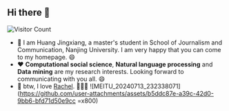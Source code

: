 ## Hi there 👋
![Visitor Count](https://profile-counter.glitch.me/Huang-Jingxiang/count.svg)


- :purple_heart: I am Huang Jingxiang, a master's student in School of Journalism and Communication, Nanjing University. I am very happy that you can come to my homepage. :smile:
- :heart: **Computational social science**, **Natural language processing** and **Data mining** are my research interests. Looking forward to communicating with you all. :smile:
- :blue_heart: btw, I love [Rachel](https://weibo.com/u/2266537042). :rose::rose::rose:
![MEITU_20240713_232338071](https://github.com/user-attachments/assets/b5ddc87e-a39c-42d0-9bb6-bfd71d50e9cc =x800)

<!--
**Huang-Jingxiang/Huang-Jingxiang** is a ✨ _special_ ✨ repository because its `README.md` (this file) appears on your GitHub profile.

Here are some ideas to get you started:

- 🔭 I’m currently working on ...
- 🌱 I’m currently learning ...
- 👯 I’m looking to collaborate on ...
- 🤔 I’m looking for help with ...
- 💬 Ask me about ...
- 📫 How to reach me: ...
- 😄 Pronouns: ...
- ⚡ Fun fact: ...
-->
